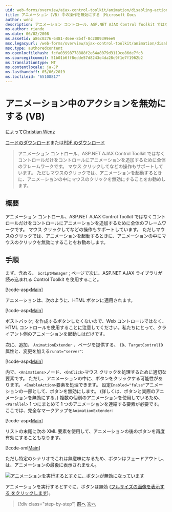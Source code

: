 ```yaml
---
uid: web-forms/overview/ajax-control-toolkit/animation/disabling-actions-during-animation-vb
title: アニメーション (VB) 中の操作を無効にする |Microsoft Docs
author: wenz
description: アニメーション コントロール、ASP.NET AJAX Control Toolkit ではなくコントロールだけをコントロールにアニメーションを追加するために全体のフレームワークです。 アクションもサポートしています.
ms.author: riande
ms.date: 06/02/2008
ms.assetid: a86c0276-6481-46ee-8b4f-8c2009399ee9
msc.legacyurl: /web-forms/overview/ajax-control-toolkit/animation/disabling-actions-during-animation-vb
msc.type: authoredcontent
ms.openlocfilehash: fcfa03998778888f2e64a8079d3119ce86de7fc3
ms.sourcegitcommit: 51b01b6ff8edde57d8243e4da28c9f1e7f1962b2
ms.translationtype: MT
ms.contentlocale: ja-JP
ms.lasthandoff: 05/06/2019
ms.locfileid: "65108817"
---
```

# <a name="disabling-actions-during-animation-vb"></a>アニメーション中のアクションを無効にする (VB)

によって[Christian Wenz](https://github.com/wenz)

[コードのダウンロード](http://download.microsoft.com/download/f/9/a/f9a26acd-8df4-4484-8a18-199e4598f411/Animation7.vb.zip)または[PDF のダウンロード](http://download.microsoft.com/download/6/7/1/6718d452-ff89-4d3f-a90e-c74ec2d636a3/animation7VB.pdf)

> アニメーション コントロール、ASP.NET AJAX Control Toolkit ではなくコントロールだけをコントロールにアニメーションを追加するために全体のフレームワークです。 マウス クリックしてなどの操作もサポートしています。 ただしマウスのクリックでは、アニメーションを起動するときに、アニメーションの中にマウスのクリックを無効にすることをお勧めします。

## <a name="overview"></a>概要

アニメーション コントロール、ASP.NET AJAX Control Toolkit ではなくコントロールだけをコントロールにアニメーションを追加するために全体のフレームワークです。 マウス クリックしてなどの操作もサポートしています。 ただしマウスのクリックでは、アニメーションを起動するときに、アニメーションの中にマウスのクリックを無効にすることをお勧めします。

## <a name="steps"></a>手順

まず、含める、 `ScriptManager` ; ページで次に、ASP.NET AJAX ライブラリが読み込まれる Control Toolkit を使用すること。

[!code-aspx[Main](disabling-actions-during-animation-vb/samples/sample1.aspx)]

アニメーションは、次のように、HTML ボタンに適用されます。

[!code-aspx[Main](disabling-actions-during-animation-vb/samples/sample2.aspx)]

ポストバック; を作成するボタンしたくないので、Web コントロールではなく、HTML コントロールを使用することに注意してください。私たちにとって、クライアント側のアニメーションを起動しはだけです。

次に、追加、 `AnimationExtender` 、ページを提供する、 `ID`、`TargetControlID`属性と、変更を加える`runat="server"`:

[!code-aspx[Main](disabling-actions-during-animation-vb/samples/sample3.aspx)]

内で、`<Animations>`ノード、`<OnClick>`マウス クリックを処理するために適切な要素です。 ただし、アニメーションの中に、ボタンをクリックする可能性があります。 `<EnableAction>`要素を処理できます。 設定`Enabled="false"`アニメーションの一部として、ボタンを無効にします。 (詳しくは、ボタンと実際のアニメーションを無効にする、) 複数の個別のアニメーションを使用しているため、 `<Parallel>` 1 つにまとめて 1 つのアニメーションを連結する要素が必要です。 ここでは、完全なマークアップを`AnimationExtender`:

[!code-aspx[Main](disabling-actions-during-animation-vb/samples/sample4.aspx)]

リストの末尾に次の XML 要素を使用して、アニメーションの後のボタンを再度有効にすることもなります。

[!code-xml[Main](disabling-actions-during-animation-vb/samples/sample5.xml)]

ただし特定のシナリオでこれは無意味になるため、ボタンはフェードアウトし、は、アニメーションの最後に表示されません。

[![アニメーションを実行するとすぐに、ボタンが無効になっています](disabling-actions-during-animation-vb/_static/image2.png)](disabling-actions-during-animation-vb/_static/image1.png)

アニメーションを実行するとすぐに、ボタンは無効 ([フルサイズの画像を表示する をクリックします](disabling-actions-during-animation-vb/_static/image3.png))。

> [!div class="step-by-step"]
> [前へ](animating-in-response-to-user-interaction-vb.md)
> [次へ](triggering-an-animation-in-another-control-vb.md)
